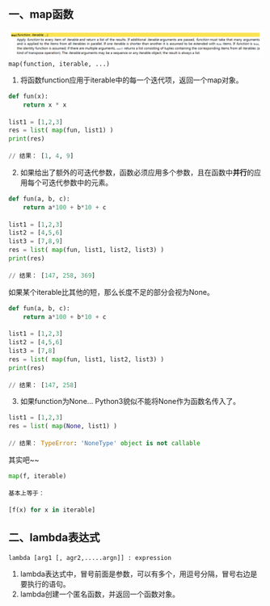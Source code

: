 ## 一、map函数
![map](images/map.png)
`map(function, iterable, ...)`

1. 将函数function应用于iterable中的每一个迭代项，返回一个map对象。
```python
def fun(x):
	return x * x

list1 = [1,2,3]
res = list( map(fun, list1) ) 
print(res)

// 结果： [1, 4, 9]
```

2. 如果给出了额外的可迭代参数，函数必须应用多个参数，且在函数中**并行**的应用每个可迭代参数中的元素。
```python
def fun(a, b, c):
	return a*100 + b*10 + c

list1 = [1,2,3]
list2 = [4,5,6]
list3 = [7,8,9]
res = list( map(fun, list1, list2, list3) ) 
print(res)

// 结果： [147, 258, 369]
```

如果某个iterable比其他的短，那么长度不足的部分会视为None。
```python
def fun(a, b, c):
	return a*100 + b*10 + c

list1 = [1,2,3]
list2 = [4,5,6]
list3 = [7,8]
res = list( map(fun, list1, list2, list3) ) 
print(res)

// 结果： [147, 258]
```

3. 如果function为None... Python3貌似不能将None作为函数名传入了。
```python
list1 = [1,2,3]
res = list( map(None, list1) ) 

// 结果： TypeError: 'NoneType' object is not callable
```

其实吧~~
```python
map(f, iterable)

基本上等于：

[f(x) for x in iterable]
```

## 二、lambda表达式
`lambda [arg1 [, agr2,.....argn]] : expression`
1. lambda表达式中，冒号前面是参数，可以有多个，用逗号分隔，冒号右边是要执行的语句。 
2. lambda创建一个匿名函数，并返回一个函数对象。
